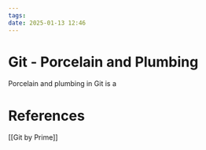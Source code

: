 ```yaml
---
tags: 
date: 2025-01-13 12:46
---
```

# Git - Porcelain and Plumbing
Porcelain and plumbing in Git is a 


# References
[[Git by Prime]]
